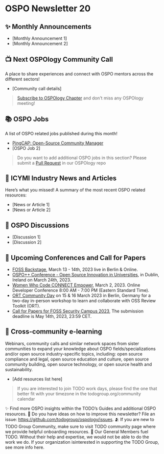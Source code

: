 # OSPO Newsletter 20


## ✨ Monthly Announcements 

* [Monthly Announcement 1]
* [Monthly Announcement 2]


## 📺 Next OSPOlogy Community Call

A place to share experiences and connect with OSPO mentors across the different sectors!

* [Community call details]

> [Subscribe to OSPOlogy Chapter](https://community.linuxfoundation.org/todo-group/) and don't miss any OSPOlogy meeting!


## 📚 OSPO Jobs

A list of OSPO related jobs published during this month!

* [PingCAP: Open-Source Community Manager](https://jobs.lever.co/pingcap/ffe5fdec-55d4-455d-9d29-e46a4e548120)
* [OSPO Job 2]

> Do you want to add additional OSPO jobs in this section? Please submit a [Pull Request](https://github.com/todogroup/ospology/tree/main/newsletter#how-to-contribute-to-osponews) in our OSPOlogy repo


## 📌 ICYMI Industry News and Articles

Here’s what you missed! A summary of the most recent OSPO related resources:

* [News or Article 1]
* [News or Article 2]


## 🙋 OSPO Discussions

* [Discussion 1]
* [Discussion 2]


## 📎 Upcoming Conferences and Call for Papers

* [FOSS Backstage](https://23.foss-backstage.de/), March 13 - 14th, 2023 live in Berlin & Online.
* [OSPO++ Conference - Open Source Innovation in Universities](https://www.eventbrite.com/e/open-source-innovation-in-universities-tickets-535445500907),  in Dublin, Ireland on March 24th, 2023.
* [Women Who Code CONNECT Empower](https://hopin.com/events/connect-2023/registration?mc_cid=75c6f0bb80), March 2, 2023. Online Developer Conference
8:00 AM - 7:00 PM (Eastern Standard Time).
* [ORT Community Day](https://github.com/oss-review-toolkit/ort/wiki/ORT-Community-Day) on 15 & 16 March 2023 in Berlin, Germany for a two-day in-person workshop to learn and collaborate with OSS Review Toolkit (ORT).
* [Call for Papers for FOSS Security Campus 2023](https://foss-security-campus.de/call-for-papers/), The submission deadline is May 14th, 2023, 23:59 CET.


## 🔭 Cross-community e-learning

Webinars, community calls and similar network spaces from sister communities to expand your knowledge about OSPO fields/specializations and/or open source industry-specific topics, including: open source compliance and legal, open source education and culture, open source community building, open source technology, or open source health and sustainability. 

* [Add resources list here]


> If you are interested to join TODO work days, please find the one that better fit with your timezone in the todogroup.org/community calendar

✨ Find more OSPO insights within the TODO’s Guides and additional OSPO resources.
🧐 Do you have ideas on how to improve this newsletter? File an issue: https://github.com/todogroup/ospology/issues.
🫂 If you are new to TODO Group Community, make sure to visit TODO community page where we provide helpful onboarding resources.
💚 Our General Members fuel TODO. Without their help and expertise, we would not be able to do the work we do. If your organization isinterested in supporting the TODO Group, see more info here.


